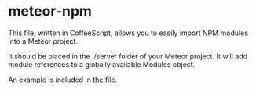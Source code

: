 meteor-npm
=================

This file, written in CoffeeScript, allows you to easily import NPM modules into a Meteor project.

It should be placed in the ./server folder of your Meteor project. It will add module references to a globally available Modules object.

An example is included in the file. 
